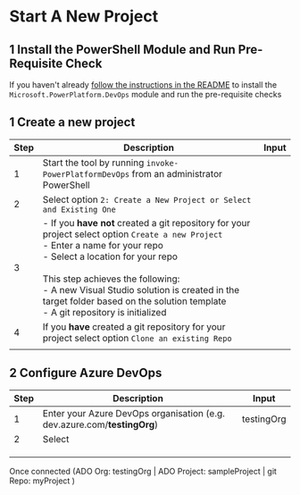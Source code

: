 # Start A New Project

## 1 Install the PowerShell Module and Run Pre-Requisite Check

If you haven't already [follow the instructions in the README](README.md) to install the `Microsoft.PowerPlatform.DevOps` module and run the pre-requisite checks

## 1 Create a new project

| Step | Description                                                  | Input      |
| ---- | ------------------------------------------------------------ | ---------- |
| 1    | Start the tool by running `invoke-PowerPlatformDevOps` from an administrator PowerShell |  |
| 2    | Select option `2: Create a New Project or Select and Existing One` |            |
| 3 | - If you **have not** created a git repository for your project select option `Create a new Project`<br>- Enter a name for your repo<br>- Select a location for your repo<br><br>This step achieves the following:<br>- A new Visual Studio solution is created in the target folder based on the solution template<br>- A git repository is initialized |  |
| 4 | If you **have** created a git repository for your project select option `Clone an existing Repo`<br/> |  |
|  |                                                              ||

## 2 Configure Azure DevOps

| Step | Description                                                  | Input      |
| ---- | ------------------------------------------------------------ | ---------- |
| 1    | Enter your Azure DevOps organisation (e.g. dev.azure.com/**testingOrg**) | testingOrg |
| 2    | Select                                                       |            |
|      |                                                              |            |
|      |                                                              |            |
|      |                                                              |            |

Once connected (ADO Org: testingOrg | ADO Project: sampleProject | git Repo: myProject )